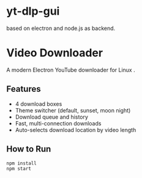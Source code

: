 # yt-dlp-gui
based on electron and node.js as  backend.
# Video Downloader

A modern Electron YouTube downloader for Linux .

## Features

- 4 download boxes
- Theme switcher (default, sunset, moon night)
- Download queue and history
- Fast, multi-connection downloads
- Auto-selects download location by video length

## How to Run

```bash
npm install
npm start

